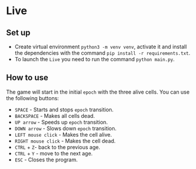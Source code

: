 # Live
## Set up
* Create virtual environment `python3 -m venv venv`, activate it and install the dependencies with the command `pip install -r requirements.txt`.
* To launch the `Live` you need to run the command `python main.py`.

## How to use
The game will start in the initial `epoch` with the three alive cells. You can use the following buttons:
* `SPACE` - Starts and stops `epoch` transition.
* `BACKSPACE` - Makes all cells dead.
* `UP arrow` - Speeds up `epoch` transition.
* `DOWN arrow` - Slows down `epoch` transition.
* `LEFT mouse click` - Makes the cell alive.
* `RIGHT mouse click` - Makes the cell dead.
* `CTRL` + `Z`- back to the previous age.
* `CTRL` + `Y` - move to the next age.
* `ESC` - Closes the program.
